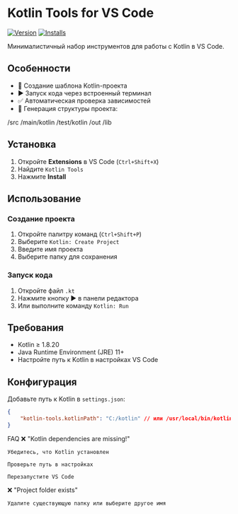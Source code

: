 # Kotlin Tools for VS Code

[![Version](https://img.shields.io/visual-studio-marketplace/v/hiveMC.kotlin-tools)](https://marketplace.visualstudio.com/items?itemName=hiveMC.kotlin-tools)
[![Installs](https://img.shields.io/visual-studio-marketplace/i/hiveMC.kotlin-tools)](https://marketplace.visualstudio.com/items?itemName=hiveMC.kotlin-tools)

Минималистичный набор инструментов для работы с Kotlin в VS Code.

## Особенности

- 🚀 Создание шаблона Kotlin-проекта
- ▶️ Запуск кода через встроенный терминал
- ✅ Автоматическая проверка зависимостей
- 📂 Генерация структуры проекта:

/src
/main/kotlin
/test/kotlin
/out
/lib

## Установка

1. Откройте **Extensions** в VS Code (`Ctrl+Shift+X`)
2. Найдите `Kotlin Tools`
3. Нажмите **Install**

## Использование

### Создание проекта

1. Откройте палитру команд (`Ctrl+Shift+P`)
2. Выберите `Kotlin: Create Project`
3. Введите имя проекта
4. Выберите папку для сохранения

### Запуск кода

1. Откройте файл `.kt`
2. Нажмите кнопку ▶️ в панели редактора
3. Или выполните команду `Kotlin: Run`

## Требования

- Kotlin ≥ 1.8.20
- Java Runtime Environment (JRE) 11+
- Настройте путь к Kotlin в настройках VS Code

## Конфигурация

Добавьте путь к Kotlin в `settings.json`:

```json
{
	"kotlin-tools.kotlinPath": "C:/kotlin" // или /usr/local/bin/kotlin
}
```

FAQ
❌ "Kotlin dependencies are missing!"

    Убедитесь, что Kotlin установлен

    Проверьте путь в настройках

    Перезапустите VS Code

❌ "Project folder exists"

    Удалите существующую папку или выберите другое имя
